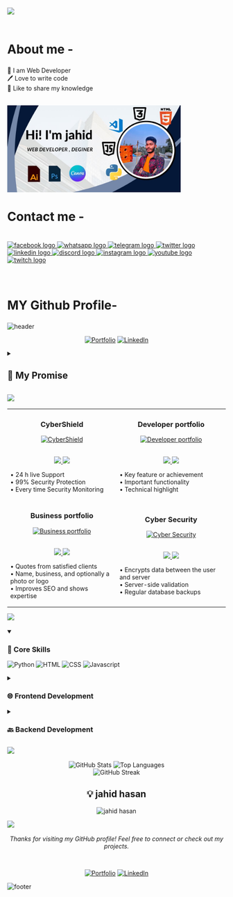 <br clear="both">

<img align="left" src="https://visitor-badge.laobi.icu/badge?page_id=jahidads.jahidads&"  />

###

<br clear="both">

<h1 align="left">About me -</h1>

###

👑 I am Web Developer <br> 
🖊️ Love to write code <br> 
🎤 Like to share my knowledge </p> 

<br clear="both">

<img align="left" height="200" src="jahid.jpg"  />

###

<br clear="both">

<h1 align="left">Contact me -</h1>

###

<br clear="both">

<div align="left">
  <a href="https://www.facebook.com/jahidads1" target="_blank">
    <img src="https://raw.githubusercontent.com/maurodesouza/profile-readme-generator/master/src/assets/icons/social/facebook/default.svg" width="42" height="30" alt="facebook logo"  />
  </a>
  <a href="https://wa.me/8801308839759" target="_blank">
    <img src="https://raw.githubusercontent.com/maurodesouza/profile-readme-generator/master/src/assets/icons/social/whatsapp/default.svg" width="42" height="30" alt="whatsapp logo"  />
  </a>
  <a href="https://t.me/jahidhasan.tg" target="_blank">
    <img src="https://raw.githubusercontent.com/maurodesouza/profile-readme-generator/master/src/assets/icons/social/telegram/default.svg" width="42" height="30" alt="telegram logo"  />
  </a>
  <a href="https://x.com/jahidhasan_tw" target="_blank">
    <img src="https://raw.githubusercontent.com/maurodesouza/profile-readme-generator/master/src/assets/icons/social/twitter/default.svg" width="42" height="30" alt="twitter logo"  />
  </a>
  <a href="https://www.linkedin.com/in/jahidads/" target="_blank">
    <img src="https://raw.githubusercontent.com/maurodesouza/profile-readme-generator/master/src/assets/icons/social/linkedin/default.svg" width="42" height="30" alt="linkedin logo"  />
  </a>
  <a href="https://discord.com/channels/jahidhasan_dis" target="_blank">
    <img src="https://raw.githubusercontent.com/maurodesouza/profile-readme-generator/master/src/assets/icons/social/discord/default.svg" width="42" height="30" alt="discord logo"  />
  </a>
  <a href="https://www.instagram.com/jahidhasan2.0ff/" target="_blank">
    <img src="https://raw.githubusercontent.com/maurodesouza/profile-readme-generator/master/src/assets/icons/social/instagram/default.svg" width="42" height="30" alt="instagram logo"  />
  </a>
  <a href="https://www.youtube.com/@jahidads" target="_blank">
    <img src="https://raw.githubusercontent.com/maurodesouza/profile-readme-generator/master/src/assets/icons/social/youtube/default.svg" width="42" height="30" alt="youtube logo"  />
  </a>
  <a href="https://www.twitch.tv/jahidads" target="_blank">
    <img src="https://raw.githubusercontent.com/maurodesouza/profile-readme-generator/master/src/assets/icons/social/twitch/default.svg" width="42" height="30" alt="twitch logo"  />
  </a>
</div>

###

<br clear="both">

<h1 align="left">MY Github Profile-</h1>

###

![header](https://capsule-render.vercel.app/api?type=waving&color=timeGradient&height=200&section=header&text=Hi%2C%20I%27m%20Jahid%20Hasan%20👋&fontSize=50&animation=scaleIn&fontAlignY=35&desc=%20I%27m%20a%20passionate%20Web%20Developer%20%20and%20Designer.&descSize=20&descAlignY=55&descAlign=50)

<div align="center">

  [![Portfolio](https://img.shields.io/badge/Portfolio-000?style=for-the-badge&logo=vercel&logoColor=yellow)](https://jahidads.github.io/my-portfolio/)
  [![LinkedIn](https://img.shields.io/badge/LinkedIn-0A66C2?style=for-the-badge&logo=linkedin&logoColor=white)](https://bd.linkedin.com/in/jahidads)

</div>

<details>
<summary><h2>🤞 My Promise</h2></summary>

```java
while (isAwake) {
    code();
    learn();
    create();
    repeat();
}
```
</details>

![](https://capsule-render.vercel.app/api?type=venom&height=150&text=🚀%20Featured%20Projects&fontSize=40&color=0:8871e5,100:b678c4&stroke=b678c4)

<!-- Featured Projects Section -->
<table>
<tr>
<td width="50%">
<h3 align="center">CyberShield</h3>
<div align="center">  
<a href="https://jahidads.github.io/CyberShield/" target="_blank">
<img src="https://cdn-icons-png.flaticon.com/128/17840/17840582.png" width="50%" alt="CyberShield"/>
</a>
<br>
<br>
<p>
<a href="https://github.com/jahidads/CyberShield" target="_blank">
<img src="https://img.shields.io/badge/View_on_GitHub-2ea44f?style=for-the-badge&logo=github"/>
</a>
<a href="https://jahidads.github.io/CyberShield/" target="_blank">
<img src="https://img.shields.io/badge/Live_Demo-brightgreen?style=for-the-badge&logo=vercel"/>
</a>
</p>
<p align="left">
• 24 h live Support <br>
• 99% Security Protection <br>
• Every time  Security Monitoring 
</p>
</div>
</td>
<td width="50%">
<h3 align="center">Developer portfolio</h3>
<div align="center">  
<a href="https://jahidads.github.io/Developer-portfolio/" target="_blank">
<img src="https://cdn-icons-png.flaticon.com/128/12199/12199332.png" width="50%" alt="Developer portfolio"/>
</a>
<br>
<br>
<p>
<a href="https://github.com/jahidads/Developer-portfolio" target="_blank">
<img src="https://img.shields.io/badge/View_on_GitHub-2ea44f?style=for-the-badge&logo=github"/>
</a>
<a href="https://jahidads.github.io/Developer-portfolio/" target="_blank">
<img src="https://img.shields.io/badge/Live_Demo-brightgreen?style=for-the-badge&logo=vercel"/>
</a>
</p>
<p align="left">
• Key feature or achievement<br>
• Important functionality<br>
• Technical highlight
</p>
</div>
</td>
</tr>
<tr>
<td width="50%">
<h3 align="center">Business portfolio</h3>
<div align="center">  
<a href="https://jahidads.github.io/business-portfolio/" target="_blank">
<img src="https://cdn-icons-png.flaticon.com/128/12343/12343144.png" width="50%" alt="Business portfolio"/>
</a>
<br>
<br>
<p>
<a href="https://github.com/jahidads/business-portfolio" target="_blank">
<img src="https://img.shields.io/badge/View_on_GitHub-2ea44f?style=for-the-badge&logo=github"/>
</a>
<a href="https://jahidads.github.io/business-portfolio/" target="_blank">
<img src="https://img.shields.io/badge/Live_Demo-brightgreen?style=for-the-badge&logo=vercel"/>
</a>
</p>
<p align="left">
• Quotes from satisfied clients<br>
• Name, business, and optionally a photo or logo<br>
• Improves SEO and shows expertise
</p>
</div>
</td>
<td width="50%">
<h3 align="center">Cyber Security</h3>
<div align="center">  
<a href="https://jahidads.github.io/Cyber-Security/" target="_blank">
<img src="https://cdn-icons-png.flaticon.com/128/12057/12057038.png" width="50%" alt="Cyber Security"/>
</a>
<br>
<br>
<p>
<a href="https://github.com/jahidads/Cyber-Security" target="_blank">
<img src="https://img.shields.io/badge/View_on_GitHub-2ea44f?style=for-the-badge&logo=github"/>
</a>
<a href="https://jahidads.github.io/Cyber-Security/" target="_blank">
<img src="https://img.shields.io/badge/Live_Demo-brightgreen?style=for-the-badge&logo=vercel"/>
</a>
</p>
<p align="left">
• Encrypts data between the user and server<br>
• Server-side validation<br>
• Regular database backups
</p>
</div>
</td>
</tr>
</table>

![](https://capsule-render.vercel.app/api?type=venom&height=150&text=💻%20Tech%20Stack&fontSize=40&color=0:00FFFF,100:1E90FF&stroke=1E90FF)

<details open>
  <summary><h3>🎯 Core Skills</h3></summary>

  ![Python](https://img.shields.io/badge/-Python-blue?style=for-the-badge&logo=python&logoColor=white) ![HTML](https://img.shields.io/badge/-HTML-blue?style=for-the-badge&logo=html&logoColor=white) ![CSS](https://img.shields.io/badge/-CSS-blue?style=for-the-badge&logo=css&logoColor=white) ![Javascript](https://img.shields.io/badge/-Javascript-blue?style=for-the-badge&logo=javascript&logoColor=white)

</details>

<details>
  <summary><h3>🌐 Frontend Development</h3></summary>

  ![HTML5](https://img.shields.io/badge/-HTML5-blue?style=for-the-badge&logo=html5&logoColor=white) ![CSS3](https://img.shields.io/badge/-CSS3-blue?style=for-the-badge&logo=css3&logoColor=white) ![JavaScript](https://img.shields.io/badge/-JavaScript-blue?style=for-the-badge&logo=javascript&logoColor=white) ![React Native](https://img.shields.io/badge/-React_Native-blue?style=for-the-badge&logo=react-native&logoColor=white)

</details>

<details>
  <summary><h3>🔙 Backend Development</h3></summary>

  ![Node.js](https://img.shields.io/badge/-Node.js-blue?style=for-the-badge&logo=node.js&logoColor=white) ![MySQL](https://img.shields.io/badge/-MySQL-blue?style=for-the-badge&logo=mysql&logoColor=white) ![MongoDB](https://img.shields.io/badge/-MongoDB-blue?style=for-the-badge&logo=mongodb&logoColor=white)

</details>

![](https://capsule-render.vercel.app/api?type=venom&height=150&text=📊%20GitHub%20Stats&fontSize=40&color=0:32CD32,100:006400&stroke=006400)

<div align="center">
  <img src="https://github-readme-stats.vercel.app/api?username=jahidads&show_icons=true&theme=graywhite" alt="GitHub Stats" height="170"/>
  <img src="https://github-readme-stats.vercel.app/api/top-langs/?username=jahidads&layout=compact&theme=graywhite" alt="Top Languages" height="170"/>
</div>

<div align="center">
  <img src="https://github-readme-streak-stats.herokuapp.com/?user=jahidads&theme=graywhite" alt="GitHub Streak" height="170"/>
</div>

<h2 align="center">💡 jahid hasan</h2>

<div align="center">
  <img src="https://quotes-github-readme.vercel.app/api?type=horizontal&theme=light" alt="jahid hasan"/>
</div>

![](https://capsule-render.vercel.app/api?type=transparent&height=100&text=👩‍💻%20Jahid%20Hasan&fontSize=50&fontColor=9370DB&desc=%20I%27m%20a%20passionate%20Web%20Developer%20%20and%20Designer.&descSize=20&descAlignY=75&descAlign=60)

<div align="center">
  <p><i>Thanks for visiting my GitHub profile! Feel free to connect or check out my projects.</i></p>
  <br>
</div>

<div align="center">

  [![Portfolio](https://img.shields.io/badge/Portfolio-000?style=for-the-badge&logo=vercel&logoColor=yellow)](https://jahidads.github.io/my-portfolio/)
  [![LinkedIn](https://img.shields.io/badge/LinkedIn-0A66C2?style=for-the-badge&logo=linkedin&logoColor=white)](https://bd.linkedin.com/in/jahidads)

</div>

![footer](https://capsule-render.vercel.app/api?type=waving&color=timeGradient&height=100&section=footer)
